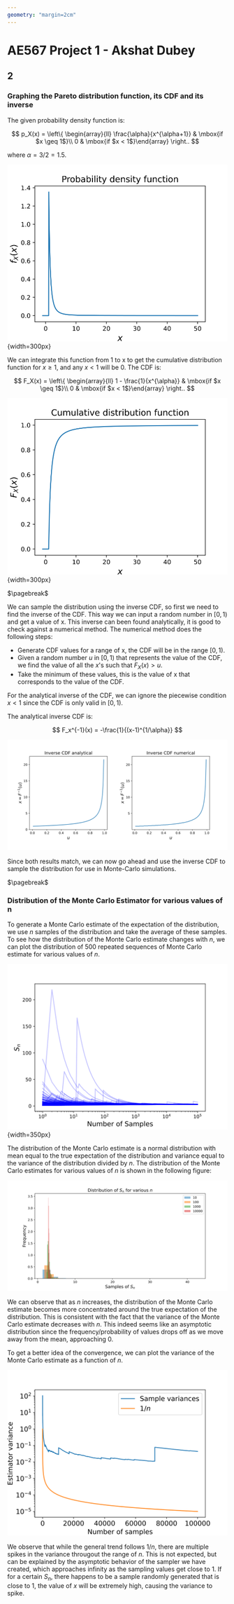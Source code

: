 ```yaml
---
geometry: "margin=2cm"
---
```


# AE567 Project 1 - Akshat Dubey

## 2

### Graphing the Pareto distribution function, its CDF and its inverse

The given probability density function is:

$$
p_X(x) = \left\{ \begin{array}{ll}
         \frac{\alpha}{x^{\alpha+1}} & \mbox{if $x \geq 1$}\\
        0 & \mbox{if $x < 1$}\end{array} \right..
$$

where $\alpha = 3/2 = 1.5$.

![Probability density function\label{f1}](f1.svg){width=300px}

We can integrate this function from 1 to x to get the cumulative distribution function for $x \geq 1$, and any $x < 1$ will be 0. The CDF is:

$$
F_X(x) = \left\{ \begin{array}{ll}
         1 - \frac{1}{x^{\alpha}} & \mbox{if $x \geq 1$}\\
        0 & \mbox{if $x < 1$}\end{array} \right..
$$

![Cumulative Density function\label{f2}](f2.svg){width=300px}

$\pagebreak$

We can sample the distribution using the inverse CDF, so first we need to find the inverse of the CDF. This way we can input a random number in $[0, 1)$ and get a value of x. This inverse can been found analytically, it is good to check against a numerical method. The numerical method does the following steps:

- Generate CDF values for a range of x, the CDF will be in the range $[0, 1)$.
- Given a random number $u$ in $[0, 1)$ that represents the value of the CDF, we find the value of all the $x$'s such that $F_X(x) > u$.
- Take the minimum of these values, this is the value of x that corresponds to the value of the CDF.

For the analytical inverse of the CDF, we can ignore the piecewise condition $x < 1$ since the CDF is only valid in $[0, 1)$.

The analytical inverse CDF is:

$$
F_x^{-1}(x) = -\frac{1}{(x-1)^{1/\alpha}}
$$

![Inverse CDF: analytic vs numerical\label{f3}](f3.svg)

Since both results match, we can now go ahead and use the inverse CDF to sample the distribution for use in Monte-Carlo simulations.

$\pagebreak$

### Distribution of the Monte Carlo Estimator for various values of n

To generate a Monte Carlo estimate of the expectation of the distribution, we use $n$ samples of the distribution and take the average of these samples. To see how the distribution of the Monte Carlo estimate changes with $n$, we can plot the distribution of 500 repeated sequences of Monte Carlo estimate for various values of $n$.

![Monte Caro sequences\label{f4}](f4.svg){width=350px}

The distribution of the Monte Carlo estimate is a normal distribution with mean equal to the true expectation of the distribution and variance equal to the variance of the distribution divided by $n$. The distribution of the Monte Carlo estimates for various values of $n$ is shown in the following figure:

![Distribution of the Monte Carlo estimate for various n's\label{f5}](f5.svg)

We can observe that as $n$ increases, the distribution of the Monte Carlo estimate becomes more concentrated around the true expectation of the distribution. This is consistent with the fact that the variance of the Monte Carlo estimate decreases with $n$. This indeed seems like an asymptotic distribution since the frequency/probability of values drops off as we move away from the mean, approaching 0.

To get a better idea of the convergence, we can plot the variance of the Monte Carlo estimate as a function of $n$.

![Variance of the Monte Carlo estimate as a function of n\label{f6}](f6.svg)

We observe that while the general trend follows $1/n$, there are multiple spikes in the variance througout the range of $n$. This is not expected, but can be explained by the asymptotic behavior of the sampler we have created, which approaches infinity as the sampling values get close to 1. If for a certain $S_n$, there happens to be a sample randomly generated that is close to 1, the value of $x$ will be extremely high, causing the variance to spike.

$$
$$
